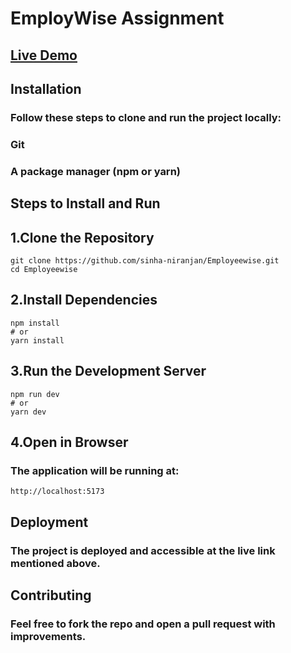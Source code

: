 # EmployWise Assignment

## [Live Demo](https://employeewise.vercel.app/)

## Installation

### Follow these steps to clone and run the project locally:

### Git

### A package manager (npm or yarn)

## Steps to Install and Run

## 1.Clone the Repository

```
git clone https://github.com/sinha-niranjan/Employeewise.git
cd Employeewise
```

## 2.Install Dependencies

```
npm install
# or
yarn install
```

## 3.Run the Development Server

```
npm run dev
# or
yarn dev
```

## 4.Open in Browser

### The application will be running at:

`http://localhost:5173`

## Deployment

### The project is deployed and accessible at the live link mentioned above.

## Contributing

### Feel free to fork the repo and open a pull request with improvements.
